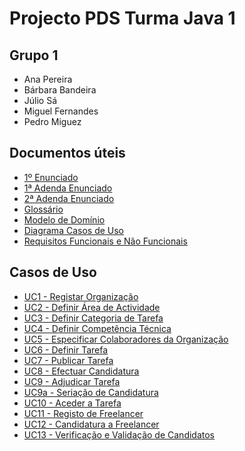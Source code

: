 # Projecto PDS Turma Java 1

## Grupo 1

- Ana Pereira
- Bárbara Bandeira
- Júlio Sá
- Miguel Fernandes
- Pedro Miguez

## Documentos úteis

- [1º Enunciado](Enunciado.md)
- [1ª Adenda Enunciado](EnunciadoAdenda1.md)
- [2ª Adenda Enunciado](EnunciadoAdenda2.md)
- [Glossário](Glossario.md)
- [Modelo de Domínio](Modelo_de_Dominio.png)
- [Diagrama Casos de Uso](enunciadoProjecto.pdf)
- [Requisitos Funcionais e Não Funcionais](Requisitos_Funcionais&FURPS+.md)

## Casos de Uso

- [UC1 - Registar Organização](\UC1-Registar_Organização\UC1.md)
- [UC2 - Definir Área de Actividade](enunciadoProjecto.pdf)
- [UC3 - Definir Categoria de Tarefa](UC3_Definir_Categoria_de_Tarefa\UC3.md)
- [UC4 - Definir Competência Técnica](UC4_Definir_Competência_Técnica\UC4.md)
- [UC5 - Especificar Colaboradores da Organização](UC5_Especificar_Colaboradores_da_Organização\UC5.md)
- [UC6 - Definir Tarefa](UC6_Definir_Tarefa\UC6.md)
- [UC7 - Publicar Tarefa](UC8_Efectuar_candidatura\UC8.md)
- [UC8 - Efectuar Candidatura](UC8_Efectuar_candidatura\UC8.md)
- [UC9 - Adjudicar Tarefa](enunciadoProjecto.pdf)
- [UC9a - Seriação de Candidatura](UC9a_Seriação_de_Candidaturas\UC9a.md)
- [UC10 - Aceder a Tarefa](UC10_Aceder_a_Tarefa\UC10.md)
- [UC11 - Registo de Freelancer](UC11_Registo_de_Freelancer\UC11.md)
- [UC12 - Candidatura a Freelancer](UC12_Candidatura_a_Freelancer\UC12.md)
- [UC13 - Verificação e Validação de Candidatos](UC13_Verificação_e_Validação_dos_Candidatos\UC1.md)
